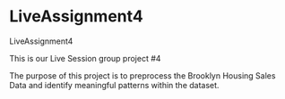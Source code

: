 # LiveAssignment4
LiveAssignment4

This is our Live Session group project #4

The purpose of this project is to preprocess the Brooklyn Housing Sales Data and identify meaningful patterns within the dataset.

